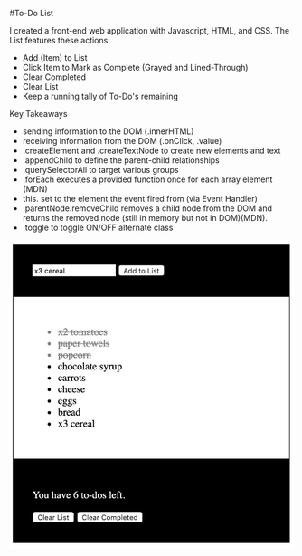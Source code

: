 #To-Do List

I created a front-end web application with Javascript, HTML, and CSS.
The List features these actions:
* Add (Item) to List
* Click Item to Mark as Complete (Grayed and Lined-Through)
* Clear Completed
* Clear List
* Keep a running tally of To-Do's remaining

Key Takeaways
* sending information to the DOM (.innerHTML)
* receiving information from the DOM (.onClick, .value)
* .createElement and .createTextNode to create new elements and text
* .appendChild to define the parent-child relationships
* .querySelectorAll to target various groups
* .forEach executes a provided function once for each array element (MDN)
* this. set to the element the event fired from (via Event Handler)
* .parentNode.removeChild removes a child node from the DOM and returns the removed node (still in memory but not in DOM)(MDN).
* .toggle to toggle ON/OFF alternate class

![Preview](/img/preview.png)


<!-- # ✅ Week05 Bootcamp2019b Project: Todo List

### Goal: Build a Simple Todo List

### How to submit your code for review:

- Fork and clone this repo
- Create a new branch called answer
- Checkout answer branch
- Push to your fork
- Issue a pull request
- Your pull request description should contain the following:
  - (1 to 5 no 3) I completed the challenge
  - (1 to 5 no 3) I feel good about my code
  - Anything specific on which you want feedback!

Example:
```
I completed the challenge: 5
I feel good about my code: 4
I'm not sure if my constructors are setup cleanly...
``` -->
